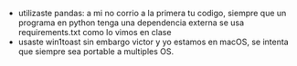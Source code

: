 - utilizaste pandas: a mi no corrio a la primera tu codigo, siempre que un programa en python tenga una dependencia externa se usa requirements.txt como lo vimos en clase
- usaste win1toast sin embargo victor y yo estamos en macOS, se intenta que siempre sea portable a multiples OS.
